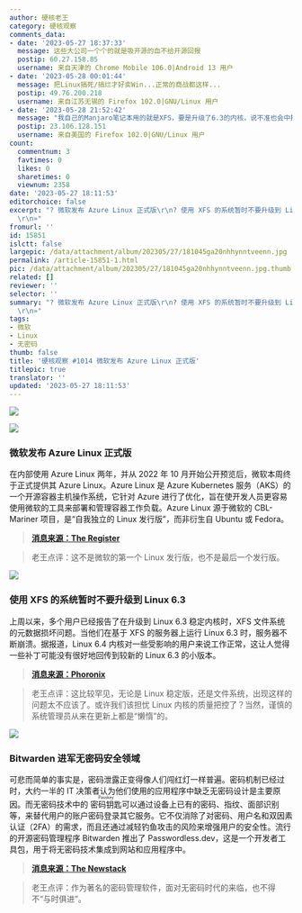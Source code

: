 ```yaml
---
author: 硬核老王
category: 硬核观察
comments_data:
- date: '2023-05-27 18:37:33'
  message: 这些大公司一个个的就是吸开源的血不给开源回报
  postip: 60.27.158.85
  username: 来自天津的 Chrome Mobile 106.0|Android 13 用户
- date: '2023-05-28 00:01:44'
  message: 把Linux搞死/搞烂才好卖Win...正常的商战都这样...
  postip: 49.76.200.218
  username: 来自江苏无锡的 Firefox 102.0|GNU/Linux 用户
- date: '2023-05-28 21:52:42'
  message: "我自己的Manjaro笔记本用的就是XFS，要是升级了6.3的内核，说不准也会中招。幸好我一直用LTS版本。<br />\r\n<br />\r\n生产环境建议用LTS内核，相对稳定，也有持续可靠的安全更新，没有那么多意想不到的Bug。"
  postip: 23.106.128.151
  username: 来自美国的 Firefox 102.0|GNU/Linux 用户
count:
  commentnum: 3
  favtimes: 0
  likes: 0
  sharetimes: 0
  viewnum: 2358
date: '2023-05-27 18:11:53'
editorchoice: false
excerpt: "? 微软发布 Azure Linux 正式版\r\n? 使用 XFS 的系统暂时不要升级到 Linux 6.3\r\n? Bitwarden 进军无密码安全领域\r\n»
  \r\n»"
fromurl: ''
id: 15851
islctt: false
largepic: /data/attachment/album/202305/27/181045ga20nhhynntveenn.jpg
permalink: /article-15851-1.html
pic: /data/attachment/album/202305/27/181045ga20nhhynntveenn.jpg.thumb.jpg
related: []
reviewer: ''
selector: ''
summary: "? 微软发布 Azure Linux 正式版\r\n? 使用 XFS 的系统暂时不要升级到 Linux 6.3\r\n? Bitwarden 进军无密码安全领域\r\n»
  \r\n»"
tags:
- 微软
- Linux
- 无密码
thumb: false
title: '硬核观察 #1014 微软发布 Azure Linux 正式版'
titlepic: true
translator: ''
updated: '2023-05-27 18:11:53'
---
```


![](/data/attachment/album/202305/27/181045ga20nhhynntveenn.jpg)


![](/data/attachment/album/202305/27/181056kivmj55lm1jlhi55.jpg)


### 微软发布 Azure Linux 正式版


在内部使用 Azure Linux 两年，并从 2022 年 10 月开始公开预览后，微软本周终于正式提供其 Azure Linux。Azure Linux 是 Azure Kubernetes 服务（AKS）的一个开源容器主机操作系统，它针对 Azure 进行了优化，旨在使开发人员更容易使用微软的工具来部署和管理容器工作负载。Azure Linux 源于微软的 CBL-Mariner 项目，是“自我独立的 Linux 发行版”，而非衍生自 Ubuntu 或 Fedora。



> 
> **[消息来源：The Register](https://www.theregister.com/2023/05/26/microsoft_azure_linux_container/)**
> 
> 
> 



> 
> 老王点评：这不是微软的第一个 Linux 发行版，也不是最后一个发行版。
> 
> 
> 


![](/data/attachment/album/202305/27/181111elx6xzcxy8dw6xgx.jpg)


### 使用 XFS 的系统暂时不要升级到 Linux 6.3


上周以来，多个用户已经报告了在升级到 Linux 6.3 稳定内核时，XFS 文件系统的元数据损坏问题。当他们在基于 XFS 的服务器上运行 Linux 6.3 时，服务器不断崩溃。据报道，Linux 6.4 内核对一些受影响的用户来说工作正常，这让人觉得一些补丁可能没有很好地回传到较新的 Linux 6.3 的小版本。



> 
> **[消息来源：Phoronix](https://www.phoronix.com/news/Linux-6.3-XFS-Metadata-Corrupt)**
> 
> 
> 



> 
> 老王点评：这比较罕见，无论是 Linux 稳定版，还是文件系统，出现这样的问题太不应该了。或许我们该担忧 Linux 内核的质量把控了？当然，谨慎的系统管理员从来在更新上都是“懒惰”的。
> 
> 
> 


![](/data/attachment/album/202305/27/181132lx9uxeueovzbpzmm.jpg)


### Bitwarden 进军无密码安全领域


可悲而简单的事实是，密码泄露正变得像人们闯红灯一样普遍。密码机制已经过时，大约一半的 IT 决策者认为他们使用的应用程序中缺乏无密码设计是主要原因。而无密码技术中的 <ruby> 密码钥匙 <rt>  Passkey </rt></ruby> 可以通过设备上已有的密码、指纹、面部识别等，来替代用户的账户密码登录其它服务。它不仅消除了对密码、用户名和双因素认证（2FA）的需求，而且还通过减轻钓鱼攻击的风险来增强用户的安全性。流行的开源密码管理程序 Bitwarden 推出了 Passwordless.dev，这是一个开发者工具包，用于将无密码技术集成到网站和应用程序中。



> 
> **[消息来源：The Newstack](https://thenewstack.io/bitwarden-moves-into-passwordless-security/)**
> 
> 
> 



> 
> 老王点评：作为著名的密码管理软件，面对无密码时代的来临，也不得不“与时俱进”。
> 
> 
>